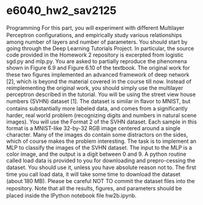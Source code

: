# e6040_hw2_sav2125

Programming
For this part, you will experiment with diﬀerent Multilayer Perceptron conﬁgurations, and empirically study various relationships among number of layers and number of parameters. You should start by going through the Deep Learning Tutorials Project. In particular, the source code provided in the Homework 2 repository is excerpted from logistic sgd.py and mlp.py.
You are asked to partially reproduce the phenomena shown in Figure 6.9 and Figure 6.10 of the textbook. The original work for these two ﬁgures implemented an advanced framework of deep network [2], which is beyond the material covered in the course till now. Instead of reimplementing the original work, you should simply use the multilayer perceptron described in the tutorial.
You will be using the street view house numbers (SVHN) dataset [1]. The dataset is similar in ﬂavor to MNIST, but contains substantially more labeled data, and comes from a signiﬁcantly harder, real world problem (recognizing digits and numbers in natural scene images). You will use the Format 2 of the SVHN dataset. Each sample in this format is a MNIST-like 32-by-32 RGB image centered around a single character. Many of the images do contain some distractors on the sides, which of course makes the problem interesting.
The task is to implement an MLP to classify the images of the SVHN dataset. The input to the MLP is a color image, and the output is a digit between 0 and 9.
A python routine called load data is provided to you for downloading and prepro-cessing the dataset. You should use it, unless you have absolute reason not to. The ﬁrst time you call load data, it will take some time to download the dataset (about 180 MB). Please be careful NOT TO commit the dataset ﬁles into the repository.
Note that all the results, ﬁgures, and parameters should be placed inside the IPython notebook ﬁle hw2b.ipynb.

